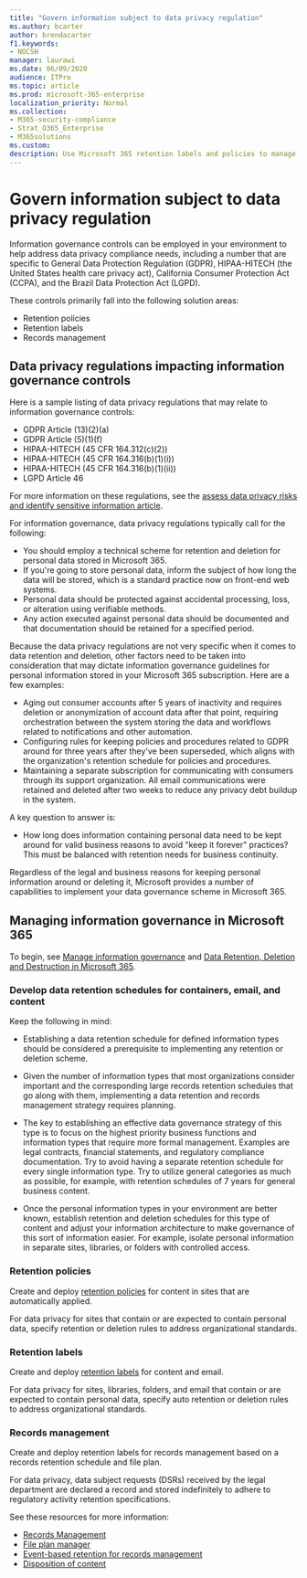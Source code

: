 ```yaml
---
title: "Govern information subject to data privacy regulation"
ms.author: bcarter
author: brendacarter
f1.keywords:
- NOCSH
manager: laurawi
ms.date: 06/09/2020
audience: ITPro
ms.topic: article
ms.prod: microsoft-365-enterprise
localization_priority: Normal
ms.collection: 
- M365-security-compliance
- Strat_O365_Enterprise
- M365solutions
ms.custom: 
description: Use Microsoft 365 retention labels and policies to manage personal data in your Microsoft 365 environment.
---
```


# Govern information subject to data privacy regulation

Information governance controls can be employed in your environment to help address data privacy compliance needs, including a number that are specific to General Data Protection Regulation (GDPR), HIPAA-HITECH (the United States health care privacy act), California Consumer Protection Act (CCPA), and the Brazil Data Protection Act (LGPD). 

These controls primarily fall into the following solution areas:

- Retention policies
- Retention labels
- Records management

## Data privacy regulations impacting information governance controls

Here is a sample listing of data privacy regulations that may relate to information governance controls:

- GDPR Article (13)(2)(a)
- GDPR Article (5)(1)(f)
- HIPAA-HITECH (45 CFR 164.312(c)(2))
- HIPAA-HITECH (45 CFR 164.316(b)(1)(i))
- HIPAA-HITECH (45 CFR 164.316(b)(1)(ii))
- LGPD Article 46

For more information on these regulations, see the [assess data privacy risks and identify sensitive information article](information-protection-deploy-assess.md).

For information governance, data privacy regulations typically call for the following:

- You should employ a technical scheme for retention and deletion for personal data stored in Microsoft 365.
- If you're going to store personal data, inform the subject of how long the data will be stored, which is a standard practice now on front-end web systems.
- Personal data should be protected against accidental processing, loss, or alteration using verifiable methods.
- Any action executed against personal data should be documented and that documentation should be retained for a specified period.

Because the data privacy regulations are not very specific when it comes to data retention and deletion, other factors need to be taken into consideration that may dictate information governance guidelines for personal information stored in your Microsoft 365 subscription. Here are a few examples:

- Aging out consumer accounts after 5 years of inactivity and requires deletion or anonymization of account data after that point, requiring orchestration between the system storing the data and workflows related to notifications and other automation.
- Configuring rules for keeping policies and procedures related to GDPR around for three years after they've been superseded, which aligns with the organization's retention schedule for policies and procedures.
- Maintaining a separate subscription for communicating with consumers through its support organization. All email communications were retained and deleted after two weeks to reduce any privacy debt buildup in the system.

A key question to answer is: 

- How long does information containing personal data need to be kept around for valid business reasons to avoid "keep it forever" practices? This must be balanced with retention needs for business continuity.

Regardless of the legal and business reasons for keeping personal information around or deleting it, Microsoft provides a number of capabilities to implement your data governance scheme in Microsoft 365.

## Managing information governance in Microsoft 365

To begin, see [Manage information governance](../compliance/manage-information-governance.md) and [Data Retention, Deletion and Destruction in Microsoft 365](https://docs.microsoft.com/office365/Enterprise/office-365-data-retention-deletion-and-destruction-overview).

### Develop data retention schedules for containers, email, and content

Keep the following in mind:

- Establishing a data retention schedule for defined information types should be considered a prerequisite to implementing any retention or deletion scheme.

- Given the number of information types that most organizations consider important and the corresponding large records retention schedules that go along with them, implementing a data retention and records management strategy requires planning. 

- The key to establishing an effective data governance strategy of this type is to focus on the highest priority business functions and information types that require more formal management. Examples are legal contracts, financial statements, and regulatory compliance documentation. Try to avoid having a separate retention schedule for every single information type. Try to utilize general categories as much as possible, for example, with retention schedules of 7 years for general business content.

- Once the personal information types in your environment are better known, establish retention and deletion schedules for this type of content and adjust your information architecture to make governance of this sort of information easier. For example, isolate personal information in separate sites, libraries, or folders with controlled access.

### Retention policies

Create and deploy [retention policies](../compliance/retention-policies.md) for content in sites that are automatically applied.

For data privacy for sites that contain or are expected to contain personal data, specify retention or deletion rules to address organizational standards.

### Retention labels

Create and deploy [retention labels](../compliance/labels.md) for content and email.

For data privacy for sites, libraries, folders, and email that contain or are expected to contain personal data, specify auto retention or deletion rules to address organizational standards.

### Records management

Create and deploy retention labels for records management based on a records retention schedule and file plan.

For data privacy, data subject requests (DSRs) received by the legal department are declared a record and stored indefinitely to adhere to regulatory activity retention specifications.

See these resources for more information: 

- [Records Management](../compliance/records-management.md)
- [File plan manager](../compliance/file-plan-manager.md)
- [Event-based retention for records management](../compliance/automate-event-driven-retention.md)
- [Disposition of content](../compliance/disposition-reviews.md)
